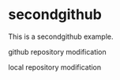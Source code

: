 # secondgithub
This is a secondgithub example.

github repository modification

local repository modification